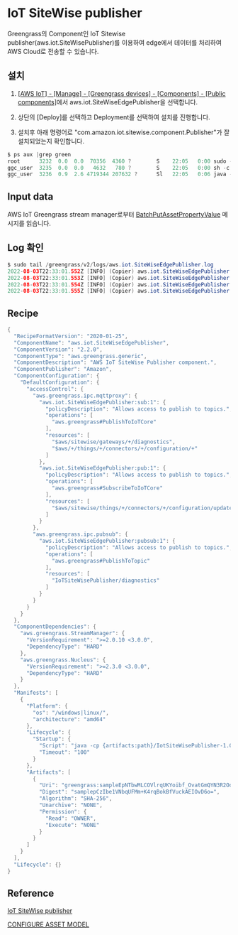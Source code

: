 # IoT SiteWise publisher

Greengrass의 Component인 IoT Sitewise publisher(aws.iot.SiteWisePublisher)를 이용하여 edge에서 데이터를 처리하여 AWS Cloud로 전송할 수 있습니다. 

## 설치

1) [[AWS IoT] - [Manage] - [Greengrass devices] - [Components] - [Public components]](https://ap-northeast-2.console.aws.amazon.com/iot/home?region=ap-northeast-2#/greengrass/v2/components/public)에서 aws.iot.SiteWiseEdgePublisher을 선택합니다. 

2) 상단의 [Deploy]를 선택하고 Deployment를 선택하여 설치를 진행합니다.

3) 설치후 아래 명령어로 "com.amazon.iot.sitewise.component.Publisher"가 잘 설치되었는지 확인합니다. 

```c
$ ps aux |grep green
root      3232  0.0  0.0  70356  4360 ?        S    22:05   0:00 sudo -n -E -H -u ggc_user -g ggc_group -- sh -c java -cp /greengrass/v2/packages/artifacts/aws.iot.SiteWiseEdgePublisher/2.2.0/IotSiteWisePublisher-1.0-super.jar com.amazon.iot.sitewise.component.Publisher 
ggc_user  3235  0.0  0.0   4632   780 ?        S    22:05   0:00 sh -c java -cp /greengrass/v2/packages/artifacts/aws.iot.SiteWiseEdgePublisher/2.2.0/IotSiteWisePublisher-1.0-super.jar com.amazon.iot.sitewise.component.Publisher 
ggc_user  3236  0.9  2.6 4719344 207632 ?      Sl   22:05   0:06 java -cp /greengrass/v2/packages/artifacts/aws.iot.SiteWiseEdgePublisher/2.2.0/IotSiteWisePublisher-1.0-super.jar com.amazon.iot.sitewise.component.Publisher
```

## Input data

AWS IoT Greengrass stream manager로부터 [BatchPutAssetPropertyValue](https://docs.aws.amazon.com/iot-sitewise/latest/APIReference/API_BatchPutAssetPropertyValue.html) 메시지를 읽습니다. 


## Log 확인

```java
$ sudo tail /greengrass/v2/logs/aws.iot.SiteWiseEdgePublisher.log
2022-08-03T22:33:01.552Z [INFO] (Copier) aws.iot.SiteWiseEdgePublisher: stdout. [INFO ] 2022-08-03 22:33:01.552 [MetricService-0] CapabilityMetricService - {"message":"Emitting metric (IoTSiteWisePublisher.Heartbeat) to local MQTT topic: IoTSiteWisePublisher/diagnostics"}. {scriptName=services.aws.iot.SiteWiseEdgePublisher.lifecycle.Startup.Script, serviceName=aws.iot.SiteWiseEdgePublisher, currentState=RUNNING}
2022-08-03T22:33:01.553Z [INFO] (Copier) aws.iot.SiteWiseEdgePublisher: stdout. [INFO ] 2022-08-03 22:33:01.553 [MetricService-0] CapabilityMetricService - {"message":"Emitting diagnostic name=IoTSiteWisePublisher.DroppedCount, value=0, timestamp=2022-08-03T22:32:02.882870Z, dimensions=[CapabilityMetricDimension{name=ThingName, value=GreengrassQuickStartCore-18163f7ac3e}]"}. {scriptName=services.aws.iot.SiteWiseEdgePublisher.lifecycle.Startup.Script, serviceName=aws.iot.SiteWiseEdgePublisher, currentState=RUNNING}
2022-08-03T22:33:01.554Z [INFO] (Copier) aws.iot.SiteWiseEdgePublisher: stdout. [INFO ] 2022-08-03 22:33:01.554 [MetricService-0] CapabilityMetricService - {"message":"Emitting metric (IoTSiteWisePublisher.DroppedCount) to local MQTT topic: IoTSiteWisePublisher/diagnostics"}. {scriptName=services.aws.iot.SiteWiseEdgePublisher.lifecycle.Startup.Script, serviceName=aws.iot.SiteWiseEdgePublisher, currentState=RUNNING}
2022-08-03T22:33:01.555Z [INFO] (Copier) aws.iot.SiteWiseEdgePublisher: stdout. [INFO ] 2022-08-03 22:33:01.555 [MetricService-0] CapabilityMetricService - {"message":"Emitting diagnostic name=IoTSiteWisePublisher.PublisherTrailingCheckpoint, value=0, timestamp=2022-08-03T22:32:02.882870Z, dimensions=[CapabilityMetricDimension{name=ThingName, value=GreengrassQuickStartCore-18163f7ac3e}]"}. {scriptName=services.aws.iot.SiteWiseEdgePublisher.lifecycle.Startup.Script, serviceName=aws.iot.SiteWiseEdgePublisher, currentState=RUNNING}
```

## Recipe

```java
{
  "RecipeFormatVersion": "2020-01-25",
  "ComponentName": "aws.iot.SiteWiseEdgePublisher",
  "ComponentVersion": "2.2.0",
  "ComponentType": "aws.greengrass.generic",
  "ComponentDescription": "AWS IoT SiteWise Publisher component.",
  "ComponentPublisher": "Amazon",
  "ComponentConfiguration": {
    "DefaultConfiguration": {
      "accessControl": {
        "aws.greengrass.ipc.mqttproxy": {
          "aws.iot.SiteWiseEdgePublisher:sub:1": {
            "policyDescription": "Allows access to publish to topics.",
            "operations": [
              "aws.greengrass#PublishToIoTCore"
            ],
            "resources": [
              "$aws/sitewise/gateways/+/diagnostics",
              "$aws/+/things/+/connectors/+/configuration/+"
            ]
          },
          "aws.iot.SiteWiseEdgePublisher:pub:1": {
            "policyDescription": "Allows access to publish to topics.",
            "operations": [
              "aws.greengrass#SubscribeToIoTCore"
            ],
            "resources": [
              "$aws/sitewise/things/+/connectors/+/configuration/update"
            ]
          }
        },
        "aws.greengrass.ipc.pubsub": {
          "aws.iot.SiteWiseEdgePublisher:pubsub:1": {
            "policyDescription": "Allows access to publish to topics.",
            "operations": [
              "aws.greengrass#PublishToTopic"
            ],
            "resources": [
              "IoTSiteWisePublisher/diagnostics"
            ]
          }
        }
      }
    }
  },
  "ComponentDependencies": {
    "aws.greengrass.StreamManager": {
      "VersionRequirement": ">=2.0.10 <3.0.0",
      "DependencyType": "HARD"
    },
    "aws.greengrass.Nucleus": {
      "VersionRequirement": ">=2.3.0 <3.0.0",
      "DependencyType": "HARD"
    }
  },
  "Manifests": [
    {
      "Platform": {
        "os": "/windows|linux/",
        "architecture": "amd64"
      },
      "Lifecycle": {
        "Startup": {
          "Script": "java -cp {artifacts:path}/IotSiteWisePublisher-1.0-super.jar com.amazon.iot.sitewise.component.Publisher\n",
          "Timeout": "100"
        }
      },
      "Artifacts": [
        {
          "Uri": "greengrass:sampleEpNTbwMLCOVlrqUKYoibf_OvatGmQYN3R2Oo=/IotSiteWisePublisher-1.0-super.jar",
          "Digest": "samplepCzIbe1VNbqUFMm+K4rqBokBfVuckAEIOvD6o=",
          "Algorithm": "SHA-256",
          "Unarchive": "NONE",
          "Permission": {
            "Read": "OWNER",
            "Execute": "NONE"
          }
        }
      ]
    }
  ],
  "Lifecycle": {}
}
```


## Reference

[IoT SiteWise publisher](https://docs.aws.amazon.com/greengrass/v2/developerguide/iotsitewise-publisher-component.html)

[CONFIGURE ASSET MODEL](https://iot-sitewise-edge.workshop.aws/130_prepare_for_edge_30/10_configure_asset_model.html)
